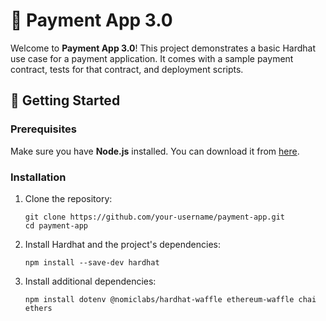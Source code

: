 # 💸 Payment App 3.0

Welcome to **Payment App 3.0**! This project demonstrates a basic Hardhat use case for a payment application. It comes with a sample payment contract, tests for that contract, and deployment scripts.

## 🚀 Getting Started

### Prerequisites

Make sure you have **Node.js** installed. You can download it from [here](https://nodejs.org/).

### Installation

1. Clone the repository:

    ```shell
    git clone https://github.com/your-username/payment-app.git
    cd payment-app
    ```

2. Install Hardhat and the project's dependencies:

    ```shell
    npm install --save-dev hardhat
    ```

3. Install additional dependencies:

    ```shell
    npm install dotenv @nomiclabs/hardhat-waffle ethereum-waffle chai ethers
    ```
